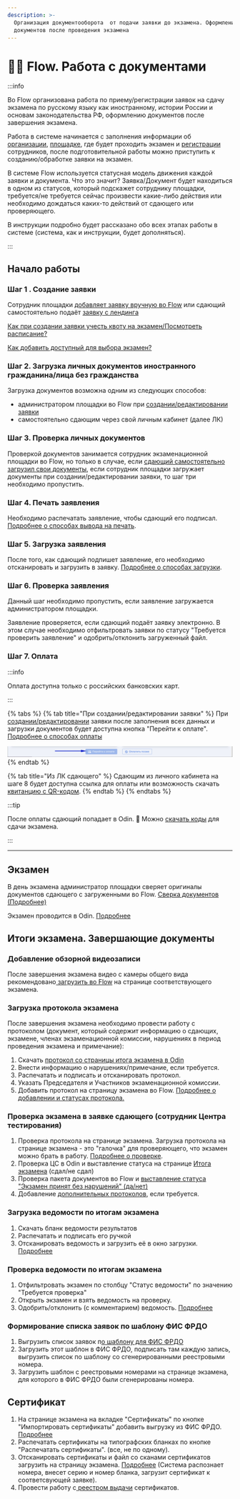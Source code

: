 ```yaml
---
description: >-
  Организация документооборота  от подачи заявки до экзамена. Оформление
  документов после проведения экзамена
---
```


# 🧑‍💻 Flow. Работа с документами

:::info

Во Flow  организована работа по приему/регистрации заявок на сдачу экзамена по русскому языку как иностранному, истории России и основам законодательства РФ, оформлению документов после завершения экзамена.

Работа в системе начинается с заполнения информации об [организации](organizaciya.md), [площадке](stranica-ploshadki.md), где будет проходить экзамен и [ регистрации ](registraciya-i-roli-sotrudnikov/)сотрудников, после подготовительной работы можно приступить к  созданию/обработке заявки на экзамен. &#x20;

В системе Flow используется статусная модель движения каждой заявки и документа. Что это значит? Заявка/Документ будет находиться в одном из статусов, который подскажет сотруднику площадки, требуется/не требуется  сейчас произвести какие-либо действия или необходимо дождаться  каких-то действий от сдающего или проверяющего.

В инструкции подробно будет рассказано обо всех этапах работы в системе (система, как и инструкции, будет дополняться).

:::

## Начало работы

### Шаг 1 . Создание заявки

Сотрудник площадки [добавляет заявку вручную во Flow](dobavlenie-zayavki-vruchnuyu/) или сдающий  самостоятельно подаёт [заявку с лендинга](dobavlenie-zayavki-s-lendinga/)

[Как при создании заявки учесть квоту на экзамен/Посмотреть расписание?](kvota-na-ekzamen.-gde-posmotret.md)

[Как добавить доступный для выбора экзамен?](../centr-testirovaniya-v-odin/dobavit-ekzamen.md)

### Шаг 2. Загрузка личных документов иностранного гражданина/лица без гражданства

Загрузка документов возможна одним из следующих способов:

* администратором площадки во Flow при [создании/редактировании заявки](dobavlenie-zayavki-vruchnuyu/)
* самостоятельно сдающим через свой личным кабинет (далее ЛК)

### Шаг 3. Проверка личных документов

Проверкой документов занимается сотрудник экзаменационной площадки во Flow, но только в случае, если [сдающий самостоятельно загрузил свои документы](dobavlenie-zayavki-s-lendinga/proverka-dokumentov.md), если сотрудник площадки загружает документы при создании/редактировании заявки, то шаг три необходимо пропустить.

### Шаг 4. Печать заявления

Необходимо распечатать заявление, чтобы сдающий его подписал. [Подробнее о способах вывода на печать](pechat-i-zagruzka-zayavlenii.md).

### Шаг 5. Загрузка заявления

После того, как сдающий подпишет заявление, его необходимо отсканировать и загрузить в заявку. [Подробнее о способах загрузки](pechat-i-zagruzka-zayavlenii.md#zagruzit-podpisannoe-zayavlenie).

### Шаг 6. Проверка заявления

Данный шаг необходимо пропустить, если заявление загружается администратором площадки.

Заявление проверяется, если сдающий подаёт заявку электронно. В этом случае необходимо отфильтровать заявки по статусу "Требуется проверить заявление" и одобрить/отклонить загруженный файл.

### Шаг 7. Оплата

:::info

Оплата доступна только с российских банковских карт.

:::

{% tabs %}
{% tab title="При создании/редактировании заявки" %}
При [создании/редактировании](dobavlenie-zayavki-vruchnuyu/) заявки после заполнения всех данных и загрузки документов будет доступна кнопка "Перейти к оплате". [Подробнее о способах оплаты](../voprosy/flow-sposoby-oplaty/)

![](<../.gitbook/assets/image (347).png>)
{% endtab %}

{% tab title="Из ЛК сдающего" %}
Сдающим из личного кабинета на шаге 8 будет доступна ссылка для оплаты или возможность скачать [квитанцию с QR-кодом](../voprosy/flow-sposoby-oplaty/kak-raspechatat-kvitanciyu-s-qr-kodom-dlya-oplaty.md).
{% endtab %}
{% endtabs %}

:::tip

После оплаты сдающий попадает в Odin. :tada: Можно [скачать коды](../centr-testirovaniya-v-odin/skachat-kody-dlya-vkhoda-sdayushikh.md) для сдачи экзамена.

:::

***

## Экзамен

В день экзамена администратор площадки сверяет оригиналы документов сдающего с загруженными во Flow.  [Сверка документов (Подробнее)](sverka-dokumentov.-den-ekzamena.md)

Экзамен проводится в Odin. [Подробнее](../centr-testirovaniya-v-odin/ekzamen.-provedenie.md)

## Итоги экзамена. Завершающие документы

### Добавление обзорной видеозаписи

После завершения экзамена видео с камеры общего вида рекомендовано[ загрузить во Flow](zagruzka-obzornoi-videozapisi.md) на странице соответствующего экзамена.

### Загрузка протокола экзамена

После завершения экзамена необходимо провести работу с протоколом (документ, который содержит информацию о сдающих, экзамене, членах экзаменационной комиссии, нарушениях в период проведения экзамена и примечание):

1. Скачать [протокол со страницы итога экзамена в Odin](../centr-testirovaniya-v-odin/protokol-ekzamena.md)
2. Внести информацию о нарушениях/примечание, если требуется.
3. &#x20;Распечатать и подписать и отсканировать протокол.
4. Указать Председателя и Участников экзаменационной комиссии.&#x20;
5. Добавить протокол на страницу экзамена во Flow. [Подробнее о добавлении и статусах протокола.  ](protokol-ekzamena.-statusy-protokola.md)

### Проверка экзамена в заявке сдающего (сотрудник Центра тестирования)

1. Проверка протокола на странице экзамена. Загрузка протокола на странице экзамена - это "галочка" для проверяющего, что экзамен можно брать в работу. [Подробнее о проверк](../centr-testirovaniya-v-odin/protokol-ekzamena.md)[е](protokol-ekzamena.-statusy-protokola.md#proverka-protokola).
2. Проверка ЦС в Odin и выставление статуса на странице [Итога экзамена](../centr-testirovaniya-v-odin/proverka-itoga-ekzamena.md) (сдал/не сдал)
3. Проверка пакета документов во Flow и [выставление статуса "Экзамен принят без нарушений" (да/нет)](ekzamen-prinyat-bez-narushenii.md)
4. Добавление [дополнительных протоколов](protokol-ekzamena.-statusy-protokola.md#dopolnitelnye-protokoly-poyasnitelnye), если требуется.

### Загрузка ведомости по итогам экзамена

1. Скачать бланк ведомости результатов&#x20;
2. Распечатать и подписать его ручкой
3. Отсканировать ведомость и загрузить её в окно загрузки. [Подробнее](./#zagruzka-vedomosti-po-itogam-ekzamena)

### Проверка ведомости по итогам экзамена

1. Отфильтровать экзамен по столбцу "Статус ведомости" по значению "Требуется проверка"
2. Открыть экзамен и взять ведомость на проверку.
3. Одобрить/отклонить (с комментарием) ведомость. [Подробнее](vedomost-po-itogam-ekzamena.-statusy-vedomosti.md#proverka-vedomosti)

### Формирование списка заявок по шаблону ФИС ФРДО

1. Выгрузить список заявок п[о шаблону для ФИС ФРДО](vygruzka-dannykh-po-shablonu-fis-frdo.md)&#x20;
2. Загрузить этот шаблон в  ФИС ФРДО, подписать там каждую запись, выгрузить список по шаблону со сгенерированными реестровыми номера.
3. Загрузить шаблон с реестровыми номерами на странице экзамена, для которого в ФИС ФРДО были сгенерированы номера.



## Сертификат

1. На странице экзамена на вкладке "Сертификаты" по кнопке  "Импортировать сертификаты" добавить выгрузку из ФИС ФРДО. [Подробнее](sertifikaty/)
2. Распечатать сертификаты на типографских бланках по кнопке "Распечатать сертификаты". (все, не по одному).
3. Отсканировать сертификаты и файл со сканами сертификатов загрузить  на страницу экзамена. [Подробнее](sertifikaty/) (Система распознает номера, внесет серию и номер бланка, загрузит сертификат к соответсвующей заявке).
4. Провести работу с[ реестром выдачи](reestr-vydachi-sertifikatov.md) сертификатов.
